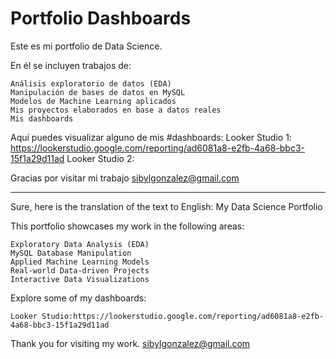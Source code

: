 # Portfolio Dashboards
Este es mi portfolio de Data Science.

En él se incluyen trabajos de:

    Análisis exploratorio de datos (EDA)
    Manipulación de bases de datos en MySQL
    Modelos de Machine Learning aplicados
    Mis proyectos elaborados en base a datos reales
    Mis dashboards
    
Aquí puedes visualizar alguno de mis #dashboards:
    Looker Studio 1: https://lookerstudio.google.com/reporting/ad6081a8-e2fb-4a68-bbc3-15f1a29d11ad
    Looker Studio 2: 

Gracias por visitar mi trabajo
sibylgonzalez@gmail.com

----------------------------------------------
Sure, here is the translation of the text to English:
My Data Science Portfolio

This portfolio showcases my work in the following areas:

    Exploratory Data Analysis (EDA)
    MySQL Database Manipulation
    Applied Machine Learning Models
    Real-world Data-driven Projects
    Interactive Data Visualizations

Explore some of my dashboards:

    Looker Studio:https://lookerstudio.google.com/reporting/ad6081a8-e2fb-4a68-bbc3-15f1a29d11ad
    
Thank you for visiting my work.
sibylgonzalez@gmail.com
